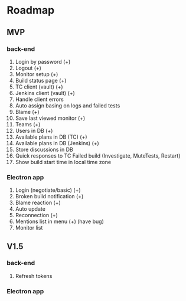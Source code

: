 ﻿# Roadmap
## MVP

### back-end
1. Login by password (+)
2. Logout (+)
3. Monitor setup (+)
4. Build status page (+)
5. TC client (vault) (+)
6. Jenkins client (vault) (+)
7. Handle client errors
8. Auto assign basing on logs and failed tests
9. Blame (+)
10. Save last viewed monitor (+)
11. Teams (+)
12. Users in DB (+)
13. Available plans in DB (TC) (+)
14. Available plans in DB (Jenkins) (+)
15. Store discussions in DB
16. Quick responses to TC Failed build (Investigate, MuteTests, Restart)
17. Show build start time in local time zone

### Electron app
1. Login (negotiate/basic) (+)
2. Broken build notification (+)
3. Blame reaction (+)
4. Auto update
5. Reconnection (+)
6. Mentions list in menu (+) (have bug)
7. Monitor list

## V1.5
### back-end
1. Refresh tokens
### Electron app
